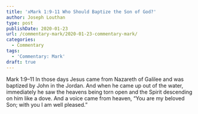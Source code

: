 ```yaml
---
title: 'xMark 1:9-11 Who Should Baptize the Son of God?'
author: Joseph Louthan
type: post
publishDate: 2020-01-23
url: /commentary-mark/2020-01-23-commentary-mark/
categories:
  - Commentary
tags:
  - 'Commentary: Mark'
draft: true
---
```


Mark 1:9–11 In those days Jesus came from Nazareth of Galilee and was baptized by John in the Jordan.  And when he came up out of the water, immediately he saw the heavens being torn open and the Spirit descending on him like a dove.  And a voice came from heaven, “You are my beloved Son; with you I am well pleased.” 

​	 